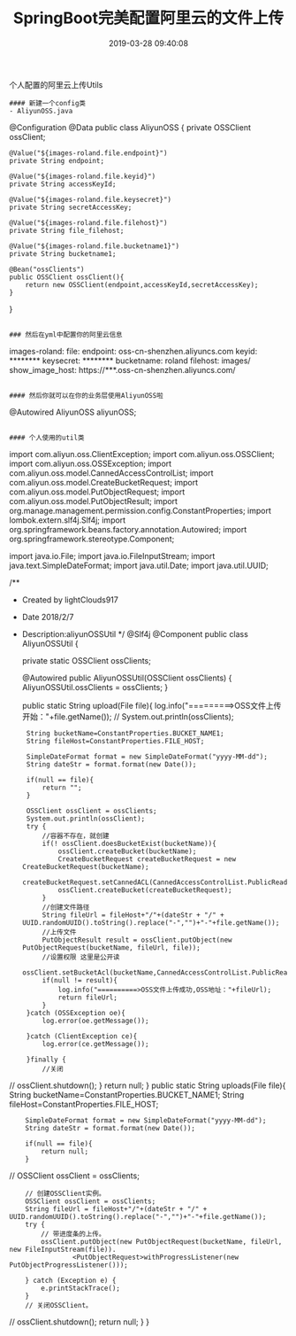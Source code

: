 ﻿---
title: SpringBoot完美配置阿里云的文件上传
date: 2019-03-28 09:40:08
tags:
- Java
categories:
- Spring Boot
---

个人配置的阿里云上传Utils
<!-- more -->

```
#### 新建一个config类
- AliyunOSS.java
```
@Configuration
@Data
public class AliyunOSS {
    private OSSClient ossClient;


    @Value("${images-roland.file.endpoint}")
    private String endpoint;

    @Value("${images-roland.file.keyid}")
    private String accessKeyId;

    @Value("${images-roland.file.keysecret}")
    private String secretAccessKey;

    @Value("${images-roland.file.filehost}")
    private String file_filehost;

    @Value("${images-roland.file.bucketname1}")
    private String bucketname1;

    @Bean("ossClients")
    public OSSClient ossClient(){
        return new OSSClient(endpoint,accessKeyId,secretAccessKey);
    }
}

```

### 然后在yml中配置你的阿里云信息
```
images-roland:
  file:
    endpoint: oss-cn-shenzhen.aliyuncs.com
    keyid: ********
    keysecret: ********
    bucketname: roland
    filehost: images/
    show_image_host: https://***.oss-cn-shenzhen.aliyuncs.com/
```

#### 然后你就可以在你的业务层使用AliyunOSS啦
```
@Autowired
AliyunOSS aliyunOSS;
```

#### 个人使用的util类
```

import com.aliyun.oss.ClientException;
import com.aliyun.oss.OSSClient;
import com.aliyun.oss.OSSException;
import com.aliyun.oss.model.CannedAccessControlList;
import com.aliyun.oss.model.CreateBucketRequest;
import com.aliyun.oss.model.PutObjectRequest;
import com.aliyun.oss.model.PutObjectResult;
import org.manage.management.permission.config.ConstantProperties;
import lombok.extern.slf4j.Slf4j;
import org.springframework.beans.factory.annotation.Autowired;
import org.springframework.stereotype.Component;

import java.io.File;
import java.io.FileInputStream;
import java.text.SimpleDateFormat;
import java.util.Date;
import java.util.UUID;

/**
 * Created by lightClouds917
 * Date 2018/2/7
 * Description:aliyunOSSUtil
 */
@Slf4j
@Component
public class AliyunOSSUtil {


    private static OSSClient ossClients;

    @Autowired
    public AliyunOSSUtil(OSSClient ossClients) {
        AliyunOSSUtil.ossClients = ossClients;
    }

    public static String upload(File file){
        log.info("=========>OSS文件上传开始："+file.getName());
//        System.out.println(ossClients);

        String bucketName=ConstantProperties.BUCKET_NAME1;
        String fileHost=ConstantProperties.FILE_HOST;

        SimpleDateFormat format = new SimpleDateFormat("yyyy-MM-dd");
        String dateStr = format.format(new Date());

        if(null == file){
            return "";
        }

        OSSClient ossClient = ossClients;
        System.out.println(ossClient);
        try {
            //容器不存在，就创建
            if(! ossClient.doesBucketExist(bucketName)){
                ossClient.createBucket(bucketName);
                CreateBucketRequest createBucketRequest = new CreateBucketRequest(bucketName);
                createBucketRequest.setCannedACL(CannedAccessControlList.PublicRead);
                ossClient.createBucket(createBucketRequest);
            }
            //创建文件路径
            String fileUrl = fileHost+"/"+(dateStr + "/" + UUID.randomUUID().toString().replace("-","")+"-"+file.getName());
            //上传文件
            PutObjectResult result = ossClient.putObject(new PutObjectRequest(bucketName, fileUrl, file));
            //设置权限 这里是公开读
            ossClient.setBucketAcl(bucketName,CannedAccessControlList.PublicRead);
            if(null != result){
                log.info("==========>OSS文件上传成功,OSS地址："+fileUrl);
                return fileUrl;
            }
        }catch (OSSException oe){
            log.error(oe.getMessage());

        }catch (ClientException ce){
            log.error(ce.getMessage());

        }finally {
            //关闭
//            ossClient.shutdown();
        }
        return null;
    }
    public static String uploads(File file){
        String bucketName=ConstantProperties.BUCKET_NAME1;
        String fileHost=ConstantProperties.FILE_HOST;

        SimpleDateFormat format = new SimpleDateFormat("yyyy-MM-dd");
        String dateStr = format.format(new Date());

        if(null == file){
            return null;
        }

//        OSSClient ossClient = ossClients;

        // 创建OSSClient实例。
        OSSClient ossClient = ossClients;
        String fileUrl = fileHost+"/"+(dateStr + "/" + UUID.randomUUID().toString().replace("-","")+"-"+file.getName());
        try {
            // 带进度条的上传。
            ossClient.putObject(new PutObjectRequest(bucketName, fileUrl, new FileInputStream(file)).
                    <PutObjectRequest>withProgressListener(new PutObjectProgressListener()));

        } catch (Exception e) {
            e.printStackTrace();
        }
        // 关闭OSSClient。
//        ossClient.shutdown();
        return null;
    }
}
```